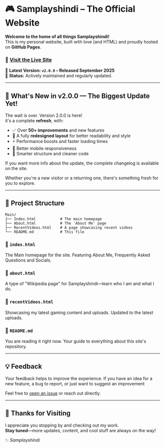 # 🎮 Samplayshindi – The Official Website

**Welcome to the home of all things Samplayshindi!**  
This is my personal website, built with love (and HTML) and proudly hosted on **GitHub Pages**.

### 🔗 **[Visit the Live Site](https://your-site-link.github.io)**  

📅 **Latest Version: `v2.0.0` – Released September 2025**  
📌 **Status:** Actively maintained and regularly updated.

---

## 🚀 What's New in v2.0.0 — The Biggest Update Yet!

The wait is over. Version 2.0.0 is here!  
it's a complete **refresh**, with:

- ✅ Over **50+ improvements** and new features
- 🎨 A fully **redesigned layout** for better readability and style
- ⚡ Performance boosts and faster loading times
- 📱 Better mobile responsiveness
- 🧠 Smarter structure and cleaner code

If you want more info about the update, the complete changelog is available on the site.

Whether you're a new visitor or a returning one, there's something fresh for you to explore.

---

## 📁 Project Structure

```
Main/
├── Index.html           # The main homepage
├── About.html           # The 'About Me' page
├── RecentVideos.html    # A page showcasing recent videos
└── README.md            # This file
```

### 🔹 `index.html`
The Main homepage for the site. Featuring About Me, Frequently Asked Questions and Socials.

### 🔹 `about.html`
A type of "Wikipedia page" for Samplayshindi—learn who I am and what I do.

### 🔹 `recentVideos.html`
Showcasing my latest gaming content and uploads. Updated to the latest uploads.

### 🔹 `README.md`
You are reading it right now. Your guide to everything about this site's repository.

---

## 💡 Feedback

Your feedback helps to improve the experience.
If you have an idea for a new feature, a bug to report, or just want to suggest an improvement

Feel free to [open an issue](https://github.com/your-username/your-repo/issues) or reach out directly.  

---

## 🙏 Thanks for Visiting

I appreciate you stopping by and checking out my work.  
**Stay tuned**—more updates, content, and cool stuff are always on the way!

✨ _Samplayshindi_
